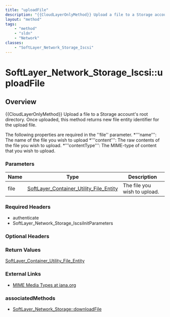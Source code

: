```yaml
---
title: "uploadFile"
description: "{{CloudLayerOnlyMethod}} Upload a file to a Storage account's root directory. Once uploaded, this method returns new fil... "
layout: "method"
tags:
    - "method"
    - "sldn"
    - "Network"
classes:
    - "SoftLayer_Network_Storage_Iscsi"
---
```

# SoftLayer_Network_Storage_Iscsi::uploadFile
## Overview 
{{CloudLayerOnlyMethod}} Upload a file to a Storage account's root directory. Once uploaded, this method returns new file entity identifier for the upload file. 

The following properties are required in the ''file'' parameter. 
*'''name''': The name of the file you wish to upload
*'''content''': The raw contents of the file you wish to upload.
*'''contentType''': The MIME-type of content that you wish to upload.

### Parameters 
|Name | Type | Description |
| --- | --- | --- |
|file| <a href='/reference/datatypes/SoftLayer_Container_Utility_File_Entity'>SoftLayer_Container_Utility_File_Entity </a>| The file you wish to upload.|


### Required Headers
* authenticate
* SoftLayer_Network_Storage_IscsiInitParameters

### Optional Headers

### Return Values
<a href='/reference/datatypes/SoftLayer_Container_Utility_File_Entity'>SoftLayer_Container_Utility_File_Entity </a>

### External Links


* [MIME Media Types at iana.org](http://www.iana.org/assignments/media-types/)



### associatedMethods

*  [SoftLayer_Network_Storage::downloadFile](/reference/services/SoftLayer_Network_Storage/downloadFile )

